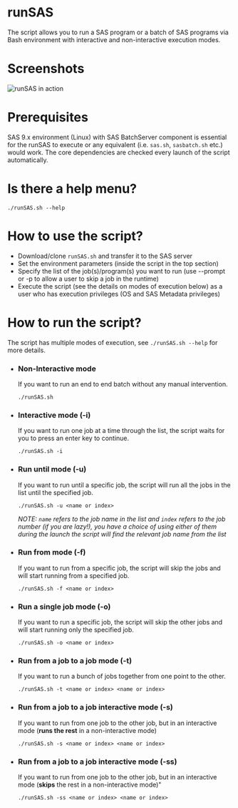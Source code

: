 # runSAS
The script allows you to run a SAS program or a batch of SAS programs via Bash environment with interactive and non-interactive execution modes.

# Screenshots
![runSAS in action](https://i.imgur.com/ixP3jzh.png)

# Prerequisites
SAS 9.x environment (Linux) with SAS BatchServer component is essential for the runSAS to execute or any equivalent (i.e. `sas.sh`, `sasbatch.sh` etc.) would work. The core dependencies are checked every launch of the script automatically.

# Is there a help menu?
 `./runSAS.sh --help`

# How to use the script?
  * Download/clone `runSAS.sh` and transfer it to the SAS server
  * Set the environment parameters (inside the script in the top section)
  * Specify the list of the job(s)/program(s) you want to run (use --prompt or -p to allow a user to skip a job in the runtime)
  * Execute the script (see the details on modes of execution below) as a user who has execution privileges (OS and SAS Metadata privileges)

# How to run the script? 
The script has multiple modes of execution, see `./runSAS.sh --help` for more details. 

* ### Non-Interactive mode
  If you want to run an end to end batch without any manual intervention.
  
  `./runSAS.sh`
  
* ### Interactive mode (-i)
  If you want to run one job at a time through the list, the script waits for you to press an enter key to continue.
  
  `./runSAS.sh -i`
  
* ### Run until mode (-u)
  If you want to run until a specific job, the script will run all the jobs in the list until the specified job.
  
  `./runSAS.sh -u <name or index>`
  
  *NOTE: `name` refers to the job name in the list and `index` refers to the job number (if you are lazy!), you have a choice of using     either of them during the launch the script will find the relevant job name from the list*

* ### Run from mode (-f)
  If you want to run from a specific job, the script will skip the jobs and will start running from a specified job.
  
  `./runSAS.sh -f <name or index>`
  
* ### Run a single job mode (-o)
  If you want to run a specific job, the script will skip the other jobs and will start running only the specified job.
  
  `./runSAS.sh -o <name or index>`
  
* ### Run from a job to a job mode (-t)
  If you want to run a bunch of jobs together from one point to the other.
  
  `./runSAS.sh -t <name or index> <name or index>` 
  
* ### Run from a job to a job interactive mode (-s)
  If you want to run from one job to the other job, but in an interactive mode (__runs the rest__ in a non-interactive mode)  
  
  `./runSAS.sh -s <name or index> <name or index>` 
  
* ### Run from a job to a job interactive mode (-ss)
  If you want to run from one job to the other job, but in an interactive mode (__skips__ the rest in a non-interactive       mode)" 
  
  `./runSAS.sh -ss <name or index> <name or index>` 
